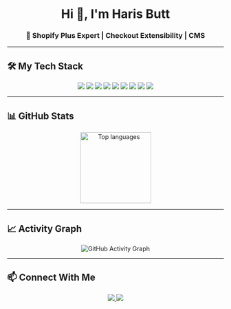 <!-- Banner -->


<h1 align="center">Hi 👋, I'm Haris Butt</h1>
<h3 align="center">🚀 Shopify Plus Expert | Checkout Extensibility | CMS</h3>

---

## 🛠 My Tech Stack  

<p align="center">
  <img src="https://img.shields.io/badge/Shopify-7AB55C?style=for-the-badge&logo=shopify&logoColor=white" />
  <img src="https://img.shields.io/badge/Liquid-2C2C2C?style=for-the-badge&logo=shopify&logoColor=white" />
  <img src="https://img.shields.io/badge/JavaScript-F7DF1E?style=for-the-badge&logo=javascript&logoColor=black" />
  <img src="https://img.shields.io/badge/HTML5-E34F26?style=for-the-badge&logo=html5&logoColor=white" />
  <img src="https://img.shields.io/badge/CSS3-1572B6?style=for-the-badge&logo=css3&logoColor=white" />
  <img src="https://img.shields.io/badge/Webflow-4353FF?style=for-the-badge&logo=webflow&logoColor=white" />
  <img src="https://img.shields.io/badge/WordPress-21759B?style=for-the-badge&logo=wordpress&logoColor=white" />
  <img src="https://img.shields.io/badge/WooCommerce-96588A?style=for-the-badge&logo=woocommerce&logoColor=white" />
  <img src="https://img.shields.io/badge/HubSpot-FF7A59?style=for-the-badge&logo=hubspot&logoColor=white" />
</p>

---

## 📊 GitHub Stats  

<p align="center">
  <img src="https://github-readme-stats.vercel.app/api/top-langs/?username=Haris014&layout=compact&theme=radical" alt="Top languages" height="165" />
</p>

---

## 📈 Activity Graph  
<p align="center">
  <img src="https://github-readme-activity-graph.vercel.app/graph?username=Haris014&theme=github-compact" alt="GitHub Activity Graph" />
</p>

---

## 📫 Connect With Me  
<p align="center">
  <a href="https://www.linkedin.com/in/harisbutt05" target="_blank">
    <img src="https://img.shields.io/badge/LinkedIn-0A66C2?style=for-the-badge&logo=linkedin&logoColor=white"/>
  </a>
  <a href="mailto:haris.butt0014@gmail.com">
    <img src="https://img.shields.io/badge/Email-D14836?style=for-the-badge&logo=gmail&logoColor=white"/>
  </a>
</p>
